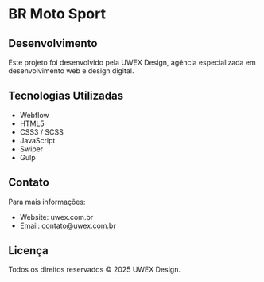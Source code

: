 # BR Moto Sport

## Desenvolvimento

Este projeto foi desenvolvido pela UWEX Design, agência especializada em desenvolvimento web e design digital.

## Tecnologias Utilizadas

* Webflow
* HTML5
* CSS3 / SCSS
* JavaScript
* Swiper
* Gulp

## Contato

Para mais informações:

* Website: uwex.com.br
* Email: contato@uwex.com.br

## Licença

Todos os direitos reservados © 2025 UWEX Design.
